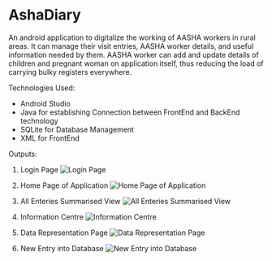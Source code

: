 # AshaDiary
An android application to digitalize the working of AASHA workers in rural areas. It can manage their visit entries, AASHA worker details, and useful information needed by them. AASHA worker can add and update details of children and pregnant woman on application itself, thus reducing the load of carrying bulky registers everywhere.

Technologies Used:
- Android Studio
- Java for establishing Connection between FrontEnd and BackEnd technology
- SQLite for Database Management
- XML for FrontEnd

Outputs:
1. Login Page
 ![Login Page](https://github.com/9889AdeebaRashid/Asha-Connect/assets/80636537/86ff850b-df3e-4520-beb5-99cae3a5c764)

2. Home Page of Application
 ![Home Page of Application](https://github.com/9889AdeebaRashid/Asha-Connect/assets/80636537/086bbfec-17b5-42f2-8c62-7cd184243691)

3. All Enteries Summarised View
  ![All Enteries Summarised View](https://github.com/9889AdeebaRashid/Asha-Connect/assets/80636537/e62e4584-d17d-4e27-ab1a-55883b774d68)

4. Information Centre
   ![Information Centre](https://github.com/9889AdeebaRashid/Asha-Connect/assets/80636537/f55d2f1d-6414-48f5-a59e-7a74521807db)

5. Data Representation Page
   ![Data Representation Page](https://github.com/9889AdeebaRashid/Asha-Connect/assets/80636537/99f79ea2-0f1c-48e8-88cb-55403be28c0f)

6. New Entry into Database
   ![New Entry into Database](https://github.com/9889AdeebaRashid/Asha-Connect/assets/80636537/de3c1115-249f-4630-9b7d-b278e0022e70)

